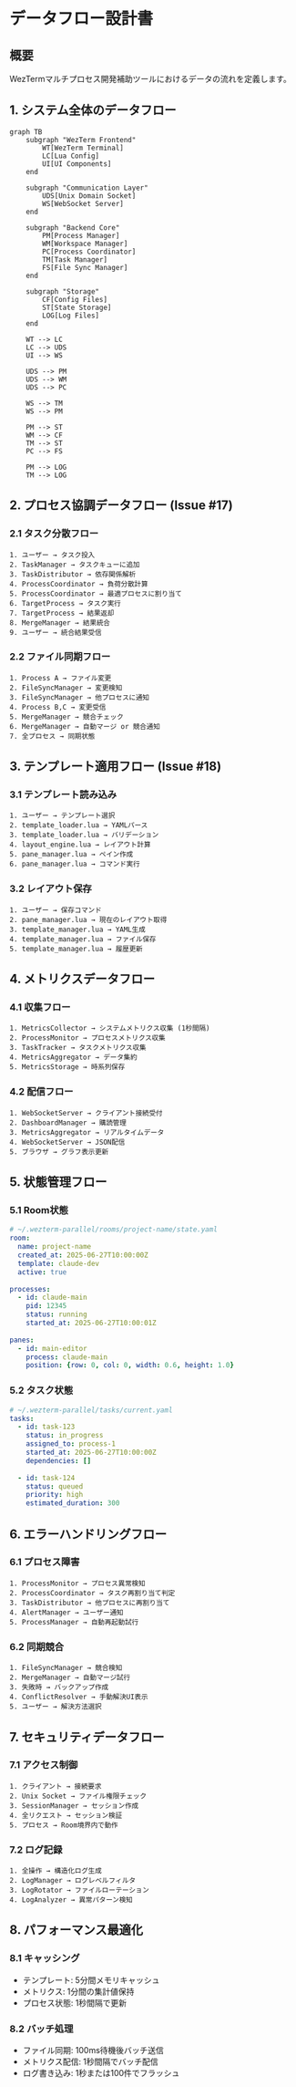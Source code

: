 # データフロー設計書

## 概要

WezTermマルチプロセス開発補助ツールにおけるデータの流れを定義します。

## 1. システム全体のデータフロー

```mermaid
graph TB
    subgraph "WezTerm Frontend"
        WT[WezTerm Terminal]
        LC[Lua Config]
        UI[UI Components]
    end
    
    subgraph "Communication Layer"
        UDS[Unix Domain Socket]
        WS[WebSocket Server]
    end
    
    subgraph "Backend Core"
        PM[Process Manager]
        WM[Workspace Manager]
        PC[Process Coordinator]
        TM[Task Manager]
        FS[File Sync Manager]
    end
    
    subgraph "Storage"
        CF[Config Files]
        ST[State Storage]
        LOG[Log Files]
    end
    
    WT --> LC
    LC --> UDS
    UI --> WS
    
    UDS --> PM
    UDS --> WM
    UDS --> PC
    
    WS --> TM
    WS --> PM
    
    PM --> ST
    WM --> CF
    TM --> ST
    PC --> FS
    
    PM --> LOG
    TM --> LOG
```

## 2. プロセス協調データフロー (Issue #17)

### 2.1 タスク分散フロー

```
1. ユーザー → タスク投入
2. TaskManager → タスクキューに追加
3. TaskDistributor → 依存関係解析
4. ProcessCoordinator → 負荷分散計算
5. ProcessCoordinator → 最適プロセスに割り当て
6. TargetProcess → タスク実行
7. TargetProcess → 結果返却
8. MergeManager → 結果統合
9. ユーザー → 統合結果受信
```

### 2.2 ファイル同期フロー

```
1. Process A → ファイル変更
2. FileSyncManager → 変更検知
3. FileSyncManager → 他プロセスに通知
4. Process B,C → 変更受信
5. MergeManager → 競合チェック
6. MergeManager → 自動マージ or 競合通知
7. 全プロセス → 同期状態
```

## 3. テンプレート適用フロー (Issue #18)

### 3.1 テンプレート読み込み

```
1. ユーザー → テンプレート選択
2. template_loader.lua → YAMLパース
3. template_loader.lua → バリデーション
4. layout_engine.lua → レイアウト計算
5. pane_manager.lua → ペイン作成
6. pane_manager.lua → コマンド実行
```

### 3.2 レイアウト保存

```
1. ユーザー → 保存コマンド
2. pane_manager.lua → 現在のレイアウト取得
3. template_manager.lua → YAML生成
4. template_manager.lua → ファイル保存
5. template_manager.lua → 履歴更新
```

## 4. メトリクスデータフロー

### 4.1 収集フロー

```
1. MetricsCollector → システムメトリクス収集 (1秒間隔)
2. ProcessMonitor → プロセスメトリクス収集
3. TaskTracker → タスクメトリクス収集
4. MetricsAggregator → データ集約
5. MetricsStorage → 時系列保存
```

### 4.2 配信フロー

```
1. WebSocketServer → クライアント接続受付
2. DashboardManager → 購読管理
3. MetricsAggregator → リアルタイムデータ
4. WebSocketServer → JSON配信
5. ブラウザ → グラフ表示更新
```

## 5. 状態管理フロー

### 5.1 Room状態

```yaml
# ~/.wezterm-parallel/rooms/project-name/state.yaml
room:
  name: project-name
  created_at: 2025-06-27T10:00:00Z
  template: claude-dev
  active: true
  
processes:
  - id: claude-main
    pid: 12345
    status: running
    started_at: 2025-06-27T10:00:01Z
    
panes:
  - id: main-editor
    process: claude-main
    position: {row: 0, col: 0, width: 0.6, height: 1.0}
```

### 5.2 タスク状態

```yaml
# ~/.wezterm-parallel/tasks/current.yaml
tasks:
  - id: task-123
    status: in_progress
    assigned_to: process-1
    started_at: 2025-06-27T10:00:00Z
    dependencies: []
    
  - id: task-124
    status: queued
    priority: high
    estimated_duration: 300
```

## 6. エラーハンドリングフロー

### 6.1 プロセス障害

```
1. ProcessMonitor → プロセス異常検知
2. ProcessCoordinator → タスク再割り当て判定
3. TaskDistributor → 他プロセスに再割り当て
4. AlertManager → ユーザー通知
5. ProcessManager → 自動再起動試行
```

### 6.2 同期競合

```
1. FileSyncManager → 競合検知
2. MergeManager → 自動マージ試行
3. 失敗時 → バックアップ作成
4. ConflictResolver → 手動解決UI表示
5. ユーザー → 解決方法選択
```

## 7. セキュリティデータフロー

### 7.1 アクセス制御

```
1. クライアント → 接続要求
2. Unix Socket → ファイル権限チェック
3. SessionManager → セッション作成
4. 全リクエスト → セッション検証
5. プロセス → Room境界内で動作
```

### 7.2 ログ記録

```
1. 全操作 → 構造化ログ生成
2. LogManager → ログレベルフィルタ
3. LogRotator → ファイルローテーション
4. LogAnalyzer → 異常パターン検知
```

## 8. パフォーマンス最適化

### 8.1 キャッシング

- テンプレート: 5分間メモリキャッシュ
- メトリクス: 1分間の集計値保持
- プロセス状態: 1秒間隔で更新

### 8.2 バッチ処理

- ファイル同期: 100ms待機後バッチ送信
- メトリクス配信: 1秒間隔でバッチ配信
- ログ書き込み: 1秒または100件でフラッシュ